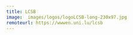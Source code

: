 ```yaml
---
title: LCSB
image:  images/logos/logoLCSB-long-230x97.jpg
remoteurl: https://wwwen.uni.lu/lcsb
---
```

